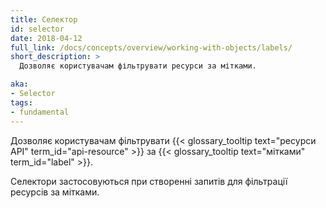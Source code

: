 ```yaml
---
title: Селектор
id: selector
date: 2018-04-12
full_link: /docs/concepts/overview/working-with-objects/labels/
short_description: >
  Дозволяє користувачам фільтрувати ресурси за мітками.

aka:
- Selector
tags:
- fundamental
---
```


Дозволяє користувачам фільтрувати {{< glossary_tooltip text="ресурси API" term_id="api-resource" >}} за {{< glossary_tooltip text="мітками" term_id="label" >}}.

<!--more-->

Селектори застосовуються при створенні запитів для фільтрації ресурсів за мітками.
